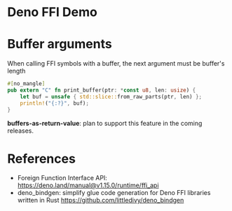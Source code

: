Deno FFI Demo
===============

# Buffer arguments

When calling FFI symbols with a buffer, the next argument must be buffer's length

```rust
#[no_mangle]
pub extern "C" fn print_buffer(ptr: *const u8, len: usize) {
    let buf = unsafe { std::slice::from_raw_parts(ptr, len) };
    println!("{:?}", buf);
}
```

**buffers-as-return-value**: plan to support this feature in the coming releases.

# References

* Foreign Function Interface API: https://deno.land/manual@v1.15.0/runtime/ffi_api
* deno_bindgen: simplify glue code generation for Deno FFI libraries written in Rust https://github.com/littledivy/deno_bindgen
